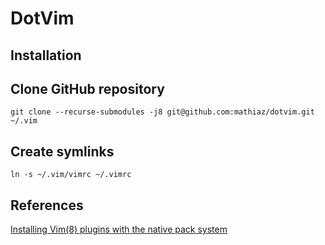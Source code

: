# DotVim

## Installation

## Clone GitHub repository

    git clone --recurse-submodules -j8 git@github.com:mathiaz/dotvim.git ~/.vim

## Create symlinks

    ln -s ~/.vim/vimrc ~/.vimrc

## References

[Installing Vim(8) plugins with the native pack system](https://medium.com/@paulodiovani/installing-vim-8-plugins-with-the-native-pack-system-39b71c351fea)
